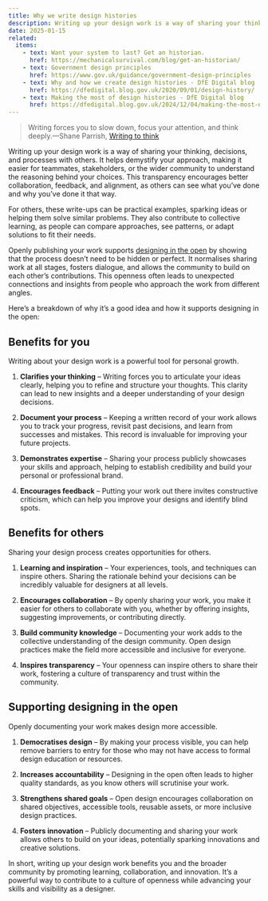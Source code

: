 ```yaml
---
title: Why we write design histories
description: Writing up your design work is a way of sharing your thinking, decisions, and processes with others
date: 2025-01-15
related:
  items:
    - text: Want your system to last? Get an historian.
      href: https://mechanicalsurvival.com/blog/get-an-historian/
    - text: Government design principles
      href: https://www.gov.uk/guidance/government-design-principles
    - text: Why and how we create design histories - DfE Digital blog
      href: https://dfedigital.blog.gov.uk/2020/09/01/design-history/
    - text: Making the most of design histories - DfE Digital blog
      href: https://dfedigital.blog.gov.uk/2024/12/04/making-the-most-of-design-histories/
---
```


> Writing forces you to slow down, focus your attention, and think deeply.—Shane Parrish, [Writing to think](https://fs.blog/writing-to-think/)

Writing up your design work is a way of sharing your thinking, decisions, and processes with others. It helps demystify your approach, making it easier for teammates, stakeholders, or the wider community to understand the reasoning behind your choices. This transparency encourages better collaboration, feedback, and alignment, as others can see what you’ve done and why you’ve done it that way.

For others, these write-ups can be practical examples, sparking ideas or helping them solve similar problems. They also contribute to collective learning, as people can compare approaches, see patterns, or adapt solutions to fit their needs.

Openly publishing your work supports [designing in the open](https://www.gov.uk/guidance/government-design-principles#make-things-open-it-makes-things-better) by showing that the process doesn’t need to be hidden or perfect. It normalises sharing work at all stages, fosters dialogue, and allows the community to build on each other’s contributions. This openness often leads to unexpected connections and insights from people who approach the work from different angles.

Here’s a breakdown of why it’s a good idea and how it supports designing in the open:

## Benefits for you

Writing about your design work is a powerful tool for personal growth.

1. **Clarifies your thinking** – Writing forces you to articulate your ideas clearly, helping you to refine and structure your thoughts. This clarity can lead to new insights and a deeper understanding of your design decisions.

2. **Document your process** – Keeping a written record of your work allows you to track your progress, revisit past decisions, and learn from successes and mistakes. This record is invaluable for improving your future projects.

3. **Demonstrates expertise** – Sharing your process publicly showcases your skills and approach, helping to establish credibility and build your personal or professional brand.

4. **Encourages feedback** – Putting your work out there invites constructive criticism, which can help you improve your designs and identify blind spots.

## Benefits for others

Sharing your design process creates opportunities for others.

1. **Learning and inspiration** – Your experiences, tools, and techniques can inspire others. Sharing the rationale behind your decisions can be incredibly valuable for designers at all levels.

2. **Encourages collaboration** – By openly sharing your work, you make it easier for others to collaborate with you, whether by offering insights, suggesting improvements, or contributing directly.

3. **Build community knowledge** – Documenting your work adds to the collective understanding of the design community. Open design practices make the field more accessible and inclusive for everyone.

4. **Inspires transparency** – Your openness can inspire others to share their work, fostering a culture of transparency and trust within the community.

## Supporting designing in the open

Openly documenting your work makes design more accessible.

1. **Democratises design** – By making your process visible, you can help remove barriers to entry for those who may not have access to formal design education or resources.

2. **Increases accountability** – Designing in the open often leads to higher quality standards, as you know others will scrutinise your work.

3. **Strengthens shared goals** – Open design encourages collaboration on shared objectives, accessible tools, reusable assets, or more inclusive design practices.

4. **Fosters innovation** – Publicly documenting and sharing your work allows others to build on your ideas, potentially sparking innovations and creative solutions.

In short, writing up your design work benefits you and the broader community by promoting learning, collaboration, and innovation. It’s a powerful way to contribute to a culture of openness while advancing your skills and visibility as a designer.
